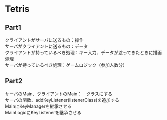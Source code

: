 # Tetris

## Part1
クライアントがサーバに送るもの：操作  
サーバがクライアントに送るもの：データ  
クライアントが持っているべき処理：キー入力、データが渡ってきたときに描画処理  
サーバが持っているべき処理：ゲームロジック（参加人数分）

## Part2
サーバのMain、クライアントのMain：　クラスにする  
サーバの関数、addKeyListener(listenerClass)を追加する  
MainにKeyManagerを継承させる  
MainLogicにKeyListenerを継承させる

